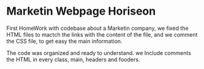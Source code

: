 # Marketin Webpage Horiseon

First HomeWork with codebase about a Marketin company, 
we fixed the HTML files to mactch the links with the content of the file, and
we comment the CSS file, to get easy the main information.

The code was organized and ready to understand. we Include comments the HTML in every class, main, headers and fooders.